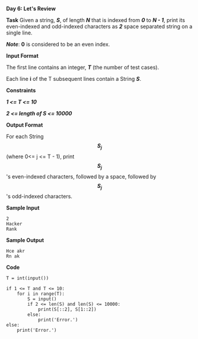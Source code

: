 **Day 6: Let's Review**

**Task**
Given a string, ***S***, of length ***N*** that is indexed from ***0*** to ***N - 1***, print its even-indexed and odd-indexed characters as ***2*** space separated string on a single line.

***Note***: **0** is considered to be an even index.

**Input Format**

The first line contains an integer, ***T*** (the number of test cases).

Each line **i** of the T subsequent lines contain a String ***S***.

**Constraints**

***1 <= T <= 10***

***2 <= length of S <= 10000***

**Output Format**

For each String **$$S_{j}$$**(where 0<= j <= T - 1), print **$$S_{j}$$**'s even-indexed characters, followed by a space, followed by **$$S_{j}$$**'s  odd-indexed characters.

**Sample Input**

```
2
Hacker
Rank
```

**Sample Output**

```
Hce akr
Rn ak
```

**Code**

```
T = int(input())

if 1 <= T and T <= 10:
    for i in range(T):
        S = input()
        if 2 <= len(S) and len(S) <= 10000:
            print(S[::2], S[1::2])
        else:
            print('Error.')
else:
    print('Error.')
```



